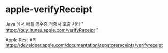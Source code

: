 # apple-verifyReceipt 
Java 에서 애플 영수증 검증시 호출 처리  " https://buy.itunes.apple.com/verifyReceipt "

Apple Rest API
https://developer.apple.com/documentation/appstorereceipts/verifyreceipt
